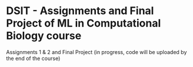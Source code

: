 # DSIT - Assignments and Final Project of ML in Computational Biology course

Assignments 1 & 2 and Final Project (in progress, code will be uploaded by the end of the course)
